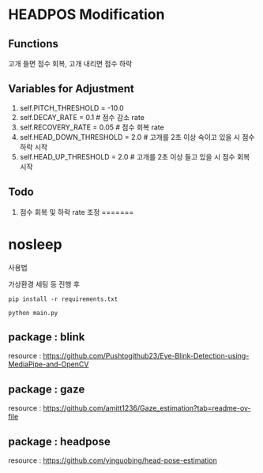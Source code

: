 
# HEADPOS Modification
## Functions
고개 들면 점수 회복, 고개 내리면 점수 하락 

## Variables for Adjustment
1. self.PITCH_THRESHOLD = -10.0
2. self.DECAY_RATE = 0.1 # 점수 감소 rate
3. self.RECOVERY_RATE = 0.05 # 점수 회복 rate
4. self.HEAD_DOWN_THRESHOLD = 2.0 # 고개를 2초 이상 숙이고 있을 시 점수 하락 시작 
5. self.HEAD_UP_THRESHOLD = 2.0 # 고개를 2초 이상 들고 있을 시 점수 회복 시작 

## Todo 
1. 점수 회복 및 하락 rate 조정 
=======
# nosleep
사용법

가상환경 세팅 등 진행 후

```pip install -r requirements.txt```

```python main.py```


## package : blink
resource : https://github.com/Pushtogithub23/Eye-Blink-Detection-using-MediaPipe-and-OpenCV


## package : gaze
resource : https://github.com/amitt1236/Gaze_estimation?tab=readme-ov-file


## package : headpose
resource : https://github.com/yinguobing/head-pose-estimation
